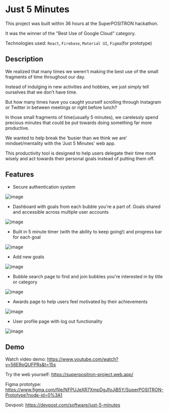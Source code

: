# Just 5 Minutes

This project was built within 36 hours at the SuperPOSITRON hackathon.

It was the winner of the "Best Use of Google Cloud" category. 

Technologies used: `React`, `Firebase`, `Material UI`, `Figma`(for prototype)

## Description
We realized that many times we weren’t making the best use of the small fragments of time throughout our day. 

Instead of indulging in new activities and hobbies, we just simply tell ourselves that we don’t have time. 

But how many times have you caught yourself scrolling through Instagram or Twitter in between meetings or right before lunch? 

In those small fragments of time(usually 5 minutes), we carelessly spend precious minutes that could be put towards doing something far more productive.

We wanted to help break the ‘busier than we think we are’ mindset/mentality with the ‘Just 5 Minutes’ web app. 

This productivity tool is designed to help users delegate their time more wisely and act towards their personal goals instead of putting them off. 

## Features
* Secure authentication system

![image](https://user-images.githubusercontent.com/85253089/129519910-76c969fa-c12e-4a6d-a2ac-068be7f2bb6e.png)

* Dashboard with goals from each bubble you're a part of. Goals shared and accessible across multiple user accounts

![image](https://user-images.githubusercontent.com/85253089/129520002-7b73f9ba-108f-4776-803c-872fe625c047.png)

* Built in 5 minute timer (with the ability to keep going!) and progress bar for each goal

![image](https://user-images.githubusercontent.com/85253089/129520260-1b339a69-f02c-4d62-a26a-96abf8e9b69b.png)

* Add new goals

![image](https://user-images.githubusercontent.com/85253089/129521019-2d3e2eab-126d-421e-84cc-ec1a7afb3a26.png)

* Bubble search page to find and join bubbles you're interested in by title or category

![image](https://user-images.githubusercontent.com/85253089/129520920-9b821870-8f56-488e-9055-859a81424853.png)
* Awards page to help users feel motivated by their achievements

 ![image](https://user-images.githubusercontent.com/85253089/129521052-8901c363-6e54-48b9-9915-8ced7205aa8d.png)
* User profile page with log out functionality

![image](https://user-images.githubusercontent.com/85253089/129521123-2cebe656-0864-45f6-972a-12fd381cabb9.png)

## Demo
Watch video demo: https://www.youtube.com/watch?v=56ERpQUFPRs&t=15s

Try the web yourself: https://superpositron-project.web.app/

Figma prototype: https://www.figma.com/file/NFPUJeXR7XmpDgJfoJjB5Y/SuperPOSITRON-Prototype?node-id=0%3A1

Devpost: https://devpost.com/software/just-5-minutes

